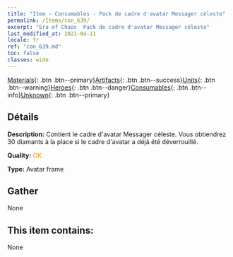 ```yaml
---
title: "Item - Consumables - Pack de cadre d'avatar Messager céleste"
permalink: /Items/con_639/
excerpt: "Era of Chaos  Pack de cadre d'avatar Messager céleste"
last_modified_at: 2021-04-11
locale: fr
ref: "con_639.md"
toc: false
classes: wide
---
```

 [Materials](/fr/Items/){: .btn .btn--primary}[Artifacts](/fr/Items/Artifacts/){: .btn .btn--success}[Units](/fr/Items/Units/){: .btn .btn--warning}[Heroes](/fr/Items/Heroes/){: .btn .btn--danger}[Consumables](/fr/Items/Consumables/){: .btn .btn--info}[Unknown](/fr/Items/Unknown/){: .btn .btn--primary}

## Détails
 **Description:** Contient le cadre d'avatar Messager céleste. Vous obtiendrez 30 diamants à la place si le cadre d'avatar a déjà été déverrouillé.

 **Quality:** <span style="color: #FF8C00">OK</span>

 **Type:** Avatar frame

## Gather

  None

## This item contains:

  None

